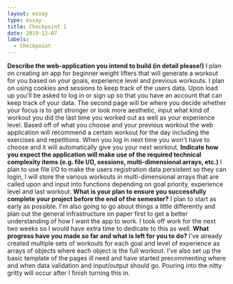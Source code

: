 ```yaml
---
layout: essay
type: essay
title: Checkpoint 1 
date: 2019-12-07
labels: 
  - Checkpoint
---
```


__Describe the web-application you intend to build (in detail please!)__
I plan on creating an app for beginner weight lifters that will generate a workout for you based on your goals, experience level and previous workouts. I plan on using cookies and sessions to keep track of the users data. Upon load up you'll be asked to log in or sign up so that you have an account that can keep track of your data. The second page will be where you decide whether your focus is to get stronger or look more aesthetic, input what kind of workout you did the last time you worked out as well as your experience level. Based off of what you choose and your previous workout the web application will recommend a certain workout for the day including the exercises and repetitions. When you log in next time you won't have to choose and it will automatically give you your next workout.
__Indicate how you expect the application will make use of the required technical complexity items (e.g. file I/O, sessions, multi-dimensional arrays, etc.)__
I plan to use file I/O to make the users registration data persistent so they can login, I will store the various workouts in multi-dimensional arrays that are called upon and input into functions depending on goal priority, experience level and last workout. 
__What is your plan to ensure you successfully complete your project before the end of the semester?__
I plan to start as early as possible. I'm also going to go about things a little differently and plan out the general infrastructure on paper first to get a better understanding of how I want the app to work. I took off work for the next two weeks so I would have extra time to dedicate to this as well. 
__What progress have you made so far and what is left for you to do?__
I’ve already created multiple sets of workouts for each goal and level of experience as arrays of objects where each object is the full workout. I’ve also set up the basic template of the pages ill need and have started precommenting where and when data validation and input/output should go. Pouring into the nitty gritty will occur after I finish turning this in. 
